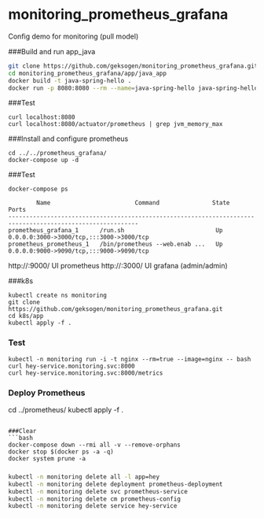 # monitoring_prometheus_grafana
Config demo for monitoring (pull model)

###Build and run app_java
```bash
git clone https://github.com/geksogen/monitoring_prometheus_grafana.git
cd monitoring_prometheus_grafana/app/java_app
docker build -t java-spring-hello .
docker run -p 8080:8080 --rm --name=java-spring-hello java-spring-hello
```

###Test
```
curl localhost:8080
curl localhost:8080/actuator/prometheus | grep jvm_memory_max
```

###Install and configure prometheus
```
cd ../../prometheus_grafana/
docker-compose up -d
```

###Test
```
docker-compose ps

        Name                        Command               State                    Ports                  
-----------------------------------------------------------------------------------------------------------
prometheus_grafana_1      /run.sh                          Up      0.0.0.0:3000->3000/tcp,:::3000->3000/tcp
prometheus_prometheus_1   /bin/prometheus --web.enab ...   Up      0.0.0.0:9000->9090/tcp,:::9000->9090/tcp

```
http://<ip-host>:9000/ UI prometheus
http://<ip-host>:3000/ UI grafana (admin/admin)

###k8s
```
kubectl create ns monitoring
git clone https://github.com/geksogen/monitoring_prometheus_grafana.git
cd k8s/app
kubectl apply -f .
```
### Test
```
kubectl -n monitoring run -i -t nginx --rm=true --image=nginx -- bash
curl hey-service.monitoring.svc:8000
curl hey-service.monitoring.svc:8000/metrics
```
### Deploy Prometheus
cd ../prometheus/
kubectl apply -f .
```

###Clear
```bash
docker-compose down --rmi all -v --remove-orphans
docker stop $(docker ps -a -q)
docker system prune -a
```
###
```bash
kubectl -n monitoring delete all -l app=hey
kubectl -n monitoring delete deployment prometheus-deployment
kubectl -n monitoring delete svc prometheus-service
kubectl -n monitoring delete cm prometheus-config
kubectl -n monitoring delete service hey-service
```

